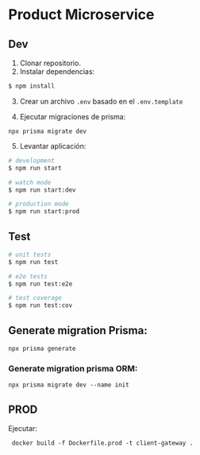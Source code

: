# Product Microservice

## Dev

1. Clonar repositorio.
2. Instalar dependencias:

```bash
$ npm install
```

3. Crear un archivo `.env` basado en el `.env.template`

4. Ejecutar migraciones de prisma:

```
npx prisma migrate dev
```

5. Levantar aplicación:

```bash
# development
$ npm run start

# watch mode
$ npm run start:dev

# production mode
$ npm run start:prod
```

## Test

```bash
# unit tests
$ npm run test

# e2e tests
$ npm run test:e2e

# test coverage
$ npm run test:cov
```

## Generate migration Prisma:

```
npx prisma generate
```

### Generate migration prisma ORM:

```
npx prisma migrate dev --name init
```

## PROD

Ejecutar:

```
 docker build -f Dockerfile.prod -t client-gateway .
```
